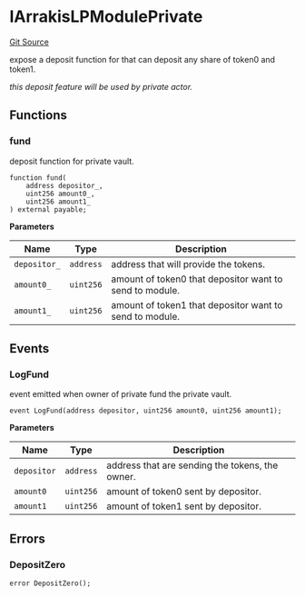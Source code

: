 # IArrakisLPModulePrivate

[Git Source](https://github.com/ArrakisFinance/arrakis-modular/blob/main/src/interfaces/IArrakisLPModulePrivate.sol)

expose a deposit function for that can
deposit any share of token0 and token1.

_this deposit feature will be used by
private actor._

## Functions

### fund

deposit function for private vault.

```solidity
function fund(
    address depositor_,
    uint256 amount0_,
    uint256 amount1_
) external payable;
```

**Parameters**

| Name         | Type      | Description                                             |
| ------------ | --------- | ------------------------------------------------------- |
| `depositor_` | `address` | address that will provide the tokens.                   |
| `amount0_`   | `uint256` | amount of token0 that depositor want to send to module. |
| `amount1_`   | `uint256` | amount of token1 that depositor want to send to module. |

## Events

### LogFund

event emitted when owner of private fund the private vault.

```solidity
event LogFund(address depositor, uint256 amount0, uint256 amount1);
```

**Parameters**

| Name        | Type      | Description                                     |
| ----------- | --------- | ----------------------------------------------- |
| `depositor` | `address` | address that are sending the tokens, the owner. |
| `amount0`   | `uint256` | amount of token0 sent by depositor.             |
| `amount1`   | `uint256` | amount of token1 sent by depositor.             |

## Errors

### DepositZero

```solidity
error DepositZero();
```
